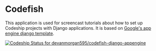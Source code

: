 Codefish
======================

This application is used for screencast tutorials about how to set up Codeship projects with Django applications. It is based on [Google's app engine django template](https://code.google.com/p/google-app-engine-samples/source/browse/trunk/django_example).

[ ![Codeship Status for devanmorgan595/codefish-django-appengine](https://codeship.com/projects/cea33cc0-ac93-0133-1220-1e5da553331a/status?branch=master)](https://codeship.com/projects/131694)
